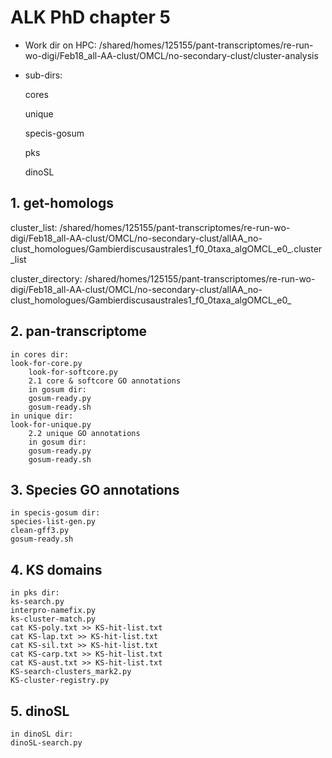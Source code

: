 # ALK PhD chapter 5

* Work dir on HPC: /shared/homes/125155/pant-transcriptomes/re-run-wo-digi/Feb18_all-AA-clust/OMCL/no-secondary-clust/cluster-analysis

* sub-dirs:

	cores

	unique

	specis-gosum 

	pks

	dinoSL

## 1. get-homologs

cluster_list: 
	/shared/homes/125155/pant-transcriptomes/re-run-wo-digi/Feb18_all-AA-clust/OMCL/no-secondary-clust/allAA_no-clust_homologues/Gambierdiscusaustrales1_f0_0taxa_algOMCL_e0_.cluster_list

cluster_directory: 
	/shared/homes/125155/pant-transcriptomes/re-run-wo-digi/Feb18_all-AA-clust/OMCL/no-secondary-clust/allAA_no-clust_homologues/Gambierdiscusaustrales1_f0_0taxa_algOMCL_e0_

## 2. pan-transcriptome
	in cores dir:
	look-for-core.py
        look-for-softcore.py
		2.1 core & softcore GO annotations
		in gosum dir:
		gosum-ready.py
		gosum-ready.sh
	in unique dir:
	look-for-unique.py
		2.2 unique GO annotations
		in gosum dir:
		gosum-ready.py
		gosum-ready.sh

## 3. Species GO annotations 
	in specis-gosum dir:
	species-list-gen.py
	clean-gff3.py
	gosum-ready.sh

## 4. KS domains
	in pks dir:
	ks-search.py
	interpro-namefix.py
	ks-cluster-match.py
	cat KS-poly.txt >> KS-hit-list.txt
	cat KS-lap.txt >> KS-hit-list.txt
	cat KS-sil.txt >> KS-hit-list.txt
	cat KS-carp.txt >> KS-hit-list.txt
	cat KS-aust.txt >> KS-hit-list.txt
	KS-search-clusters_mark2.py
	KS-cluster-registry.py

## 5. dinoSL
	in dinoSL dir:
	dinoSL-search.py
